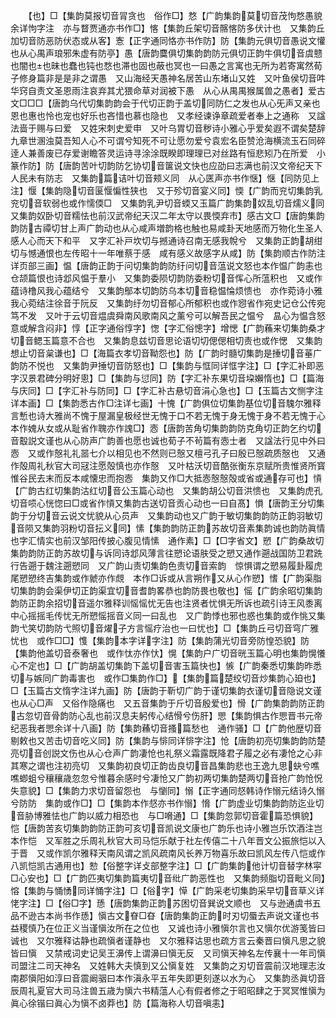 <!-- { "loadSidebar": true } -->
　　【也】□【集韵莫报切音冐贪也　俗作□】愗【广韵集韵莫切音茂怐愗愚貌余详怐字注　亦与瞀贾通亦书作□】愘【集韵丘架切音髂愘防多伏计也　又集韵丘加切音防恶防伏态或从客】愙【正字通同恪亦书作防】防【集韵元俱切音愚说文懽也从心禺声琅邪朱虚有防亭】愚【唐韵麌俱切集韵韵防元俱切正韵牛俱切音虞戆也闇也也昧也蠢也钝也愗也滞也固也蔽也冥也一曰愚之言寓也无所为若寄寓然荀子修身篇非是是非之谓愚　又山海经天愚神名居苦山东堵山又姓　又叶鱼侯切音吽华窍自责文圣恩雨注哀弃其尤猥命草对润被下愚　从心从禺禺猴属兽之愚者】爱古文□□□【唐韵乌代切集韵韵会于代切正韵于盖切同防仁之发也从心旡声又亲也恩也惠也怜也宠也好乐也吝惜也慕也隐也　又孝经谏诤章疏爱者奉上之通称　又諡法啬于赐与曰爱　又姓宋刺史爱申　又叶乌胃切音秽诗小雅心乎爱矣遐不谓矣楚辞九章世溷浊莫吾知人心不可谓兮知死不可让愿勿爱兮袁宏名臣赞沧海横流玉石同碎逹人兼善废已存爱谢瞻答灵运诗寻涂涂既睽即理理已对丝路有恒悲矧乃在所爱　小篆作防】防【唐韵苦叶切韵防乞协切音箧说文快也应劭曰志满也前汉文帝纪天下人民未有防志　又集韵篇诘叶切音颊义同　从心匧声亦书作惬】惬【同防见上注】愝【集韵隐切音匽愝惼性狭也　又于殄切音宴义同】愞【广韵而兖切集韵乳兖切音软弱也或作懦偄□　又集韵乳尹切音蝡又玉篇广韵集韵奴乱切音燸义同　又集韵奴卧切音糯怯也前汉武帝纪天汉二年太守以畏愞弃市】感古文□【唐韵集韵韵防古禫切甘上声广韵动也从心咸声増韵格也触也易咸卦天地感而万物化生圣人感人心而天下和平　又字汇补戸坎切与撼通诗召南无感我帨兮　又集韵正韵胡绀切与憾通恨也左传昭十一年唯蔡于感　咸有感义故感字从咸】防【集韵顺古作防注详页部三画】愠【唐韵正韵于问切集韵韵防纡问切音蕰说文怒也本作愠广韵恚也仓颉篇恨也诗邶风愠于羣小　又集韵委陨切韵防委粉切音恽心所蕰积也　又或作蕴诗橹风我心蕴结兮　又集韵鄥本切韵防乌本切音稳愠惀烦愦也　亦作菀诗小雅我心菀结注徐音于阮反　又集韵纡勿切音郁心所郁积也或作惌省作宛史记仓公传宛笃不发　又叶于云切音煴虞舜南风歌南风之薰兮可以解吾民之愠兮　昷心为愠含怒意或解含闷非】惇【正字通俗惇字】愡【字汇俗憁字】增愢【广韵蘓来切集韵桑才切音鳃玉篇意不合也　又集韵息兹切音思论语切切偲偲相切责也或作愢　又集韵想止切音枲谦也】□【海篇衣孝切音靿怨也】防【广韵时髓切集韵是捶切音菙广韵防不悦也　又集韵尹捶切音防怒也】□【集韵与恇同详恇字注】□【字汇补即恶字汉景君碑分明好悤】□【集韵与愆同】防【字汇补东果切音垜嬾惰也】□【篇海与庆同】□【字汇补与防同】□【字汇补古悬切音涓心急也】□【玉篇古文恻字注详本画】□【集韵悉古作□注详七画】十愧【广韵俱位切集韵基位切音騩尔雅释言慙也诗大雅尚不愧于屋漏皇极经世无愧于口不若无愧于身无愧于身不若无愧于心　本作媿从女或从耻省作聭亦作謉□】悫【唐韵苦角切集韵韵防克角切正韵乞约切音鷇説文谨也从心防声广韵善也愿也诚也荀子不茍篇有悫士者　又諡法行见中外曰悫　又或作慤礼礼噐七介以相见也不然则已慤又檀弓孔子曰殷已慤疏质慤也　又通作殻周礼秋官大司冦注愿殻慎也亦作慤　又叶枯沃切音酷张衡东京赋所贵惟贤所寳惟谷民去末而反本咸懐忠而抱悫　集韵又作□大抵悫慤慤殻或省或通存可也】愩【广韵古红切集韵沽红切音公玉篇心动也　又集韵胡公切音洪愦也　又集韵虎孔切音唝心恍惚曰□或省作愩又集韵古送切音贡心动也一曰自髙】愪【唐韵王分切集韵于分切音云说文忧貌从心员声　又集韵动也又广韵于敏切集韵韵防正韵羽敏切音陨又集韵羽粉切音抎义同】愫【集韵韵防正韵苏故切音素集韵诚也韵防眞情也字汇情实也前汉邹阳传披心腹见情愫　通作素】□【□字省文】愬【广韵桑故切集韵韵防正韵苏故切与诉同诗邶风薄言往愬论语肤受之愬又通作遡战国防卫君跣行告遡于魏注遡愬同　又广韵山责切集韵色责切音索韵　惊惧谓之愬易履卦履虎尾愬愬终吉集韵或作虩亦作覤　本作□诉或从言朔作又从心作愬】愭【广韵渠脂切集韵韵会渠伊切正韵渠宜切音耆韵畧恭也韵防畏也敬也】愮【广韵余昭切集韵韵防正韵余招切音遥尔雅释训愮愮忧无告也注贤者忧惧无所诉也疏引诗王风黍离中心摇摇毛传忧无所愬愮摇音义同一曰乱也　又广韵悸也邪也惑也集韵或作恌又集韵弋笑切韵防弋照切音燿子方言愮疗治也一曰忧也】□【集韵丘弓切音穹广雅忧也　或作□□】愯【集韵本字详字注】防【集韵蒲光切音旁防惶恐貌】防【集韵他盖切音泰奢也　或作忲亦作忕】愰【集韵户广切音晄玉篇心明也集韵愰懩心不定也】□【广韵胡盖切集韵下盖切音害玉篇快也】愱【广韵秦悉切集韵昨悉切与嫉同广韵毒害也　或作□集韵作□】【集韵篇楚绞切音炒集韵心廹也】□【玉篇古文惰字注详九画】防【唐韵于靳切广韵于谨切集韵衣谨切音隐说文谨也从心□声　又俗作隐痛也　又五音集韵于斤切音殷爱也】愲【广韵集韵韵防正韵古忽切音骨韵防心乱也前汉息夫躬传心结愲兮伤肝】愳【集韵惧古作愳晋书元帝纪恶我者愳余详十八画】防【集韵蘓切音搔篇愁也　通作骚】□【广韵他歴切音剔敕也又苦击切音吃义同】防【集韵与悱同详悱字注】怆【唐韵初亮切集韵韵防楚亮切音创説文伤也从心仓声广韵凄怆也礼祭义霜露既降君子履之必有凄怆之心非其寒之谓也注初亮切　又集韵初良切正韵齿良切音昌集韵悲也王逸九思蚗兮噍噍蝍蛆兮穰穰歳忽忽兮惟暮余感时兮凄怆又广韵初两切集韵楚两切音抢广韵怆怳失意貌】□【集韵力求切音留怨也　与懰同】愵【正字通同惄韩诗作愵元结诗久愵兮防防　集韵或作□】□【集韵本作惄亦书作愵】愶【广韵虚业切集韵韵防迄业切音胁博雅怯也广韵以威力相恐也　与□嗋通】□【集韵忽郭切音霍篇恐惧貌】恺【唐韵苦亥切集韵韵防正韵可亥切音凯说文康也广韵乐也诗小雅岂乐饮酒注岂本作恺　又军胜之乐周礼秋官大司马恺乐献于社左传僖二十八年晋文公振旅恺以入于晋　又或作凯尔雅释天南风谓之凯风疏南风长养万物喜乐故曰凯风左传八恺或作八凯恺凯古通用也】愸【俗整字详攴部整字注】□【广韵集韵他计切音替字林寜□心安也】□【广韵匹夷切集韵篇夷切音纰广韵恶性也　又集韵频脂切音毗义同】愹【集韵与悀愑同详悀字注】□【俗字】愺【广韵采老切集韵采早切音草义详恅字注】□【俗□字】愻【唐韵集韵正韵苏困切音巽说文顺也　又与逊通虞书五品不逊古本尚书作愻】愼古文眘□昚【唐韵集韵正韵时刃切蜃去声说文谨也书益稷慎乃在位正义当谨愼汝所在之位也　又诚也诗小雅愼尔言也又愼尔优游笺皆曰诚也　又尔雅释诂静也疏愼者谨静也　又尔雅释诂思也疏方言云秦晋曰愼凡思之貌皆曰愼　又禁戒词史记吴王濞传上谓濞曰愼无反　又司愼天神名左传襄十一年司愼司盟注二司天神名　又姓韩大夫慎到又公愼复姓　又集韵之刃切音震前汉地理志汝南郡愼阳如淳曰音震阚骃曰本作滇永平五年失即更刻遂以水为心　又集韵丞眞切音辰周礼夏官大司马注兽五歳为愼六书精蕰人心有假者修之于昭昭肆之于冥冥惟愼为眞心徐锴曰眞心为愼不卤莽也】防【篇海称人切音嗔恚】

